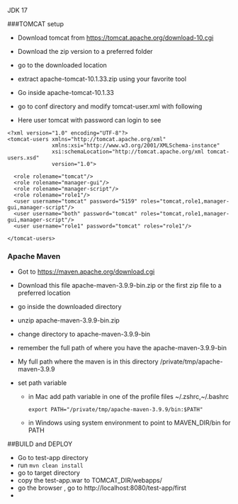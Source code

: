 JDK 17

###TOMCAT setup

- Download tomcat from https://tomcat.apache.org/download-10.cgi

-   Download the zip version to a preferred folder

-   go to the downloaded location

-   extract apache-tomcat-10.1.33.zip using your favorite tool

-   Go inside apache-tomcat-10.1.33 
  - go to conf directory and modify tomcat-user.xml with following
  - Here user tomcat with password can login to see 
```
<?xml version="1.0" encoding="UTF-8"?>
<tomcat-users xmlns="http://tomcat.apache.org/xml"
              xmlns:xsi="http://www.w3.org/2001/XMLSchema-instance"
              xsi:schemaLocation="http://tomcat.apache.org/xml tomcat-users.xsd"
              version="1.0">

  <role rolename="tomcat"/>
  <role rolename="manager-gui"/>
  <role rolename="manager-script"/>
  <role rolename="role1"/>
  <user username="tomcat" password="5159" roles="tomcat,role1,manager-gui,manager-script"/>
  <user username="both" password="tomcat" roles="tomcat,role1,manager-gui,manager-script"/>
  <user username="role1" password="tomcat" roles="role1"/>

</tomcat-users>

```
### Apache Maven
- Got to https://maven.apache.org/download.cgi
- Download this file 	apache-maven-3.9.9-bin.zip or the first zip file to a preferred location
- go inside the downloaded directory 
- unzip apache-maven-3.9.9-bin.zip
- change directory to apache-maven-3.9.9-bin
- remember the full path of where you have the apache-maven-3.9.9-bin
- My full path where the maven is in this directory /private/tmp/apache-maven-3.9.9

- set path variable
  - in Mac add path variable in one of the profile files ~/.zshrc,~/.bashrc


      ```
      export PATH="/private/tmp/apache-maven-3.9.9/bin:$PATH" 
      
      ```
  - in Windows using system environment to point to MAVEN_DIR/bin for PATH  

##BUILD and DEPLOY
- Go to test-app directory
- run ```mvn clean install```
- go to target directory
- copy the test-app.war to TOMCAT_DIR/webapps/
- go the browser , go to http://localhost:8080/test-app/first
- 